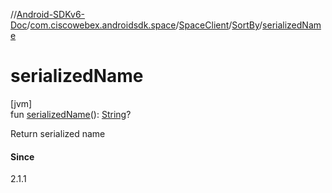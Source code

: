 //[Android-SDKv6-Doc](../../../../index.md)/[com.ciscowebex.androidsdk.space](../../index.md)/[SpaceClient](../index.md)/[SortBy](index.md)/[serializedName](serialized-name.md)

# serializedName

[jvm]\
fun [serializedName](serialized-name.md)(): [String](https://kotlinlang.org/api/latest/jvm/stdlib/kotlin/-string/index.html)?

Return serialized name

#### Since

2.1.1

